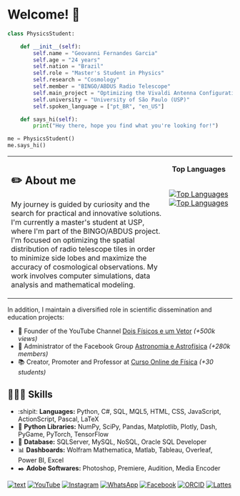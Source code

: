 # Welcome! 👋

```python
class PhysicsStudent:

    def __init__(self):
        self.name = "Geovanni Fernandes Garcia"
        self.age = "24 years"
        self.nation = "Brazil"
        self.role = "Master's Student in Physics"
        self.research = "Cosmology"
        self.member = "BINGO/ABDUS Radio Telescope"
        self.main_project = "Optimizing the Vivaldi Antenna Configuration for the BINGO/ABDUS Radio Telescope"
        self.university = "University of São Paulo (USP)"
        self.spoken_language = ["pt_BR", "en_US"]

    def says_hi(self):
        print("Hey there, hope you find what you're looking for!")

me = PhysicsStudent()
me.says_hi()
```

<table>
<tr>
<td valign="top" width="70%">

## ✏️ About me
My journey is guided by curiosity and the search for practical and innovative solutions. I'm currently a master's student at USP, where I'm part of the BINGO/ABDUS project. I'm focused on optimizing the spatial distribution of radio telescope tiles in order to minimize side lobes and maximize the accuracy of cosmological observations. My work involves computer simulations, data analysis and mathematical modeling.

</td>

<td valign="top" width="30%" align="center">

  **Top Languages**
  
  <br>

  <a href="https://github.com/Geovannisz#gh-light-mode-only">
      <img src="https://github-readme-stats.vercel.app/api/top-langs/?username=Geovannisz&theme=default&langs_count=8&layout=compact#gh-light-mode-only" alt="Top Languages"/>
  </a>
  <a href="https://github.com/Geovannisz#gh-dark-mode-only">
      <img src="https://github-readme-stats.vercel.app/api/top-langs/?username=Geovannisz&theme=tokyonight&langs_count=8&layout=compact#gh-dark-mode-only" alt="Top Languages"/>
  </a>

</td>
</tr>
</table>

In addition, I maintain a diversified role in scientific dissemination and education projects:
- 🎥 Founder of the YouTube Channel [Dois Físicos e um Vetor](https://www.youtube.com/@doisfisicos) *(+500k views)*
- 🔭 Administrator of the Facebook Group [Astronomia e Astrofísica](https://www.facebook.com/groups/181112585774626) *(+280k members)*
- 📚 Creator, Promoter and Professor at [Curso Online de Física](https://geovannisz.github.io/COF/) *(+30 students)*

## 👨🏻‍💻 Skills
- :shipit: **Languages:** Python, C#, SQL, MQL5, HTML, CSS, JavaScript, ActionScript, Pascal, LaTeX
- 📱 **Python Libraries:** NumPy, SciPy, Pandas, Matplotlib, Plotly, Dash, PyGame, PyTorch, TensorFlow
- 📑 **Database:** SQLServer, MySQL, NoSQL, Oracle SQL Developer
- 📊 **Dashboards:** Wolfram Mathematica, Matlab, Tableau, Overleaf, Power BI, Excel
- ✒️ **Adobe Softwares:** Photoshop, Premiere, Audition, Media Encoder

[![text](https://img.shields.io/badge/LinkedIn-0077B5?style=for-the-badge&logo=linkedin&logoColor=white)](https://www.linkedin.com/in/umgeovanni)
[![YouTube](https://img.shields.io/badge/YouTube-FF0000?style=for-the-badge&logo=youtube&logoColor=white)](https://www.youtube.com/@doisfisicos)
[![Instagram](https://img.shields.io/badge/Instagram-E4405F?style=for-the-badge&logo=instagram&logoColor=white)](https://www.instagram.com/geoo_garciaa/)
[![WhatsApp](https://img.shields.io/badge/WhatsApp-25D366?style=for-the-badge&logo=whatsapp&logoColor=white)](https://wa.me/5512992615141)
[![Facebook](https://img.shields.io/badge/Facebook-1877F2?style=for-the-badge&logo=facebook&logoColor=white)](https://www.facebook.com/Geovanni.2001)
[![ORCID](https://img.shields.io/badge/ORCID-A6CE39?style=for-the-badge&logo=orcid&logoColor=white)](https://orcid.org/0009-0009-6458-5486)
[![Lattes](https://img.shields.io/badge/Lattes-86CEFF?style=for-the-badge&logo=graduation-cap&logoColor=black)](https://lattes.cnpq.br/5771130741859448)

<!--

[![spotify-github-profile](https://spotify-github-profile.kittinanx.com/api/view?uid=21sojnooi5oiwo2ryumuehm3q&cover_image=true&theme=novatorem&show_offline=false&background_color=121212&interchange=false&bar_color=53b14f&bar_color_cover=false)](https://spotify-github-profile.kittinanx.com/api/view?uid=21sojnooi5oiwo2ryumuehm3q&redirect=true)

[![TikTok](https://img.shields.io/badge/TikTok-000000?style=for-the-badge&logo=tiktok&logoColor=white)](https://www.tiktok.com/@SEU_USUARIO)
[![Telegram](https://img.shields.io/badge/Telegram-2CA5E0?style=for-the-badge&logo=telegram&logoColor=white)](https://t.me/SEU_USUARIO)
[![Pinterest](https://img.shields.io/badge/Pinterest-E60023?style=for-the-badge&logo=pinterest&logoColor=white)](https://www.pinterest.com/SEU_USUARIO)
[![Snapchat](https://img.shields.io/badge/Snapchat-FFFC00?style=for-the-badge&logo=snapchat&logoColor=black)](https://www.snapchat.com/add/SEU_USUARIO)
[![Reddit](https://img.shields.io/badge/Reddit-FF4500?style=for-the-badge&logo=reddit&logoColor=white)](https://www.reddit.com/user/SEU_USUARIO)
[![Stack Overflow](https://img.shields.io/badge/Stack%20Overflow-F48024?style=for-the-badge&logo=stack-overflow&logoColor=white)](https://stackoverflow.com/users/SEU_ID_USUARIO)
[![Medium](https://img.shields.io/badge/Medium-12100E?style=for-the-badge&logo=medium&logoColor=white)](https://medium.com/@umgeovanni)

## 🗂️ Highlight Projects

<a href="https://github.com/Geovannisz/SimuladorDeMercado">
  <img align="center" src="https://github-readme-stats.vercel.app/api/pin/?username=geovannisz&repo=SimuladorDeMercado&show_icons=true&line_height=27&title_color=6aa6f8&text_color=8a919a&icon_color=6aa6f8&bg_color=22272e" alt="SimuladorDeMercado" />
</a>

<a href="https://github.com/Geovannisz/DocumentosLaTeX">
  <img align="center" src="https://github-readme-stats.vercel.app/api/pin/?username=geovannisz&repo=DocumentosLaTeX&show_icons=true&line_height=27&title_color=6aa6f8&text_color=8a919a&icon_color=6aa6f8&bg_color=22272e" alt="DocumentosLaTeX" />
</a>

<a href="https://github.com/Geovannisz/MiniGames">
  <img align="center" src="https://github-readme-stats.vercel.app/api/pin/?username=geovannisz&repo=MiniGames&show_icons=true&line_height=27&title_color=6aa6f8&text_color=8a919a&icon_color=6aa6f8&bg_color=22272e" alt="MiniGames" />
</a>

<a href="https://github.com/Geovannisz/CalculoNumerico">
  <img align="center" src="https://github-readme-stats.vercel.app/api/pin/?username=geovannisz&repo=CalculoNumerico&show_icons=true&line_height=27&title_color=6aa6f8&text_color=8a919a&icon_color=6aa6f8&bg_color=22272e" alt="CalculoNumerico" />
</a>

# 🏆 Troféus do GitHub
[![trophy](https://github-profile-trophy.vercel.app/?username=Geovannisz)](https://github.com/ryo-ma/github-profile-trophy)

[![SimuladorDeMercado](https://github-readme-stats.vercel.app/api?username=geovannisz&repo=SimuladorDeMercado)](https://github.com/Geovannisz/SimuladorDeMercado)


<table>
<tr>
<td valign="top" width="70%">

### ✏️ Sobre mim
Minha jornada é guiada pela curiosidade e pela busca por soluções práticas e inovadoras. Atualmente, sou estudante de mestrado na USP, onde faço parte do projeto BINGO/ABDUS. Estou focado em otimizar a distribuição espacial de telescópios de radiotelescópio, a fim de minimizar os lobos laterais e maximizar a precisão das observações cosmológicas. Meu trabalho envolve simulações de computador, análise de dados e modelagem matemática.

Além disso, mantenho um papel diversificado nos projetos de disseminação e educação científica:
- 🎥 Fundador do Canal no YouTube [Dois Físicos e um Vetor](https://www.youtube.com/@doisfisicos) *(+500k visualizações)*
- 🔭 Administrador do Grupo no Facebook [Astronomia e Astrofísica](https://www.facebook.com/groups/181112585774626) *(+280k membros)*
- 📚 Criador, Promotor e Professor no [Curso Online de Física](https://geovannisz.github.io/COF/) *(+30 alunos)*

### 👨🏻‍💻 Habilidades
- :shipit: **Idiomas:** Python, C#, SQL, MQL5, HTML, CSS, JavaScript, ActionScript, Pascal, LaTeX
- 📱 **Bibliotecas Python:** NumPy, SciPy, Pandas, Matplotlib, Plotly, Dash, PyGame, PyTorch, TensorFlow
- 📑 **Banco de dados:** SQLServer, MySQL, NoSQL, Oracle SQL Developer
- 📊 **Painéis:** Wolfram Mathematica, Matlab, Tableau, Overleaf, Power BI, Excel
- ✒️ **Softwares Adobe:** Photoshop, Premiere, Audition, Media Encoder

</td>
<td valign="top" width="30%" align="center">

**Principais idiomas**
<br>

<a href="https://github.com/Geovannisz#gh-light-mode-only">
    <img src="https://github-readme-stats.vercel.app/api/top-langs/?username=Geovannisz&theme=default&langs_count=10#gh-light-mode-only" alt="Principais idiomas"/>
</a>
<a href="https://github.com/Geovannisz#gh-dark-mode-only">
    <img src="https://github-readme-stats.vercel.app/api/top-langs/?username=Geovannisz&theme=tokyonight&langs_count=10#gh-dark-mode-only" alt="Principais idiomas"/>
</a>

</td>
</tr>
</table>
